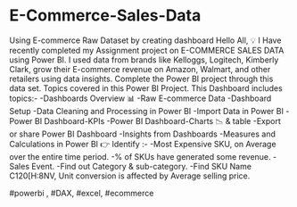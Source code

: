 # E-Commerce-Sales-Data
Using E-commerce Raw Dataset by creating dashboard
Hello All, 💡 I Have recently completed my Assignment project on E-COMMERCE SALES DATA using Power BI. I used data from brands like Kelloggs, Logitech, Kimberly Clark, grow their E-commerce revenue on Amazon, Walmart, and other retailers using data insights.
Complete the Power BI project through this data set.
Topics covered in this Power BI Project. This Dashboard includes topics:-
-Dashboards Overview 📊
-Raw E-commerce Data
-Dashboard Setup
-Data Cleaning and Processing in Power BI
-Import Data in Power BI
-Power BI Dashboard-KPIs
-Power BI Dashboard-Charts 📉 & table
-Export or share Power BI Dashboard
-Insights from Dashboards
-Measures and Calculations in Power BI
👉 Identify :-
-Most Expensive SKU, on Average over the entire time period.
-% of SKUs have generated some revenue.
-Sales Event.
-Find out Category & sub-category.
-Find SKU Name C120[H:8NV, Unit conversion is affected by Average selling price.

#powerbi , #DAX, #excel, #ecommerce
